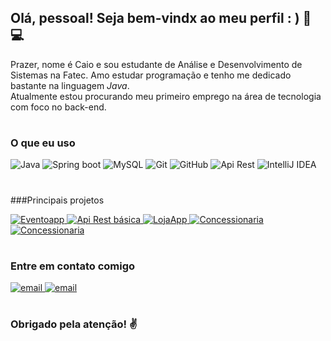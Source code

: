 ## Olá, pessoal! Seja bem-vindx ao meu perfil : ) :wave: :computer:


Prazer, nome é Caio e sou estudante de Análise e Desenvolvimento 
de Sistemas na Fatec. Amo estudar programação e tenho me 
dedicado bastante na linguagem  *Java*.  
Atualmente estou procurando meu primeiro emprego na área de 
tecnologia com foco no back-end.

#  
 
### O que eu uso

<div>
    <img src="https://img.shields.io/badge/java-%23ED8B00.svg?&style=for-the-badge&logo=java&logoColor=white" alt="Java">
    <img src="https://img.shields.io/badge/spring%20-%236DB33F.svg?&style=for-the-badge&logo=spring&logoColor=white" alt="Spring boot">
    <img src="https://img.shields.io/badge/mysql-%2300f.svg?&style=for-the-badge&logo=mysql&logoColor=white" alt="MySQL">
    <img src="https://img.shields.io/badge/git%20-%23F05033.svg?&style=for-the-badge&logo=git&logoColor=white" alt="Git">
    <img src="https://img.shields.io/badge/github-%23100000.svg?&style=for-the-badge&logo=github&logoColor=white" alt="GitHub">
    <img src="https://img.shields.io/badge/Rest API-0096D6?logo=&logoColor=white&style=for-the-badge"  alt="Api Rest">
    <img src="https://img.shields.io/badge/IntelliJ-000000?logo=&logoColor=white&style=for-the-badge" alt="IntelliJ IDEA">
</div>

#

###Principais projetos

<a href="https://github.com/CaioRobertoAbreu/eventoapp">
    <img src="https://img.shields.io/badge/Eventoapp-0096D6?logo=&logoColor=white&style=for-the-badge"  alt="Eventoapp">
</a>

<a href="https://github.com/CaioRobertoAbreu/ApiRest-B-sica">
    <img src="https://img.shields.io/badge/Api Rest básica-0096D6?logo=&logoColor=white&style=for-the-badge"  alt="Api Rest básica">
</a>

<a href="https://github.com/CaioRobertoAbreu/LojaApp">
    <img src="https://img.shields.io/badge/LojaApp-0096D6?logo=&logoColor=white&style=for-the-badge"  alt="LojaApp">
</a>

<a href="https://github.com/CaioRobertoAbreu/Concessionaria">
    <img src="https://img.shields.io/badge/Concessionaria (em andamento)-0096D6?logo=&logoColor=white&style=for-the-badge"  alt="Concessionaria">
</a>

<a href="https://github.com/CaioRobertoAbreu/JUnit-Mockito">
    <img src="https://img.shields.io/badge/JUnit+Mockito-0096D6?logo=&logoColor=white&style=for-the-badge"  alt="Concessionaria">
</a>


#

### Entre em contato comigo

<div>
    <a href="https://www.linkedin.com/in/caioabreudev/" target="_blank">
        <img src="https://img.shields.io/badge/linkedin-%230077B5.svg?&style=for-the-badge&logo=linkedin&logoColor=white" alt="email"> 
    </a>
    <a href="mailto:caio3015@hotmail.com">
        <img src="https://img.shields.io/badge/Microsoft%20Outlook-0078D4?logo=microsoft-outlook&logoColor=white&style=for-the-badge" alt="email"> 
    </a>
</div>

#

### Obrigado pela atenção!  :v: